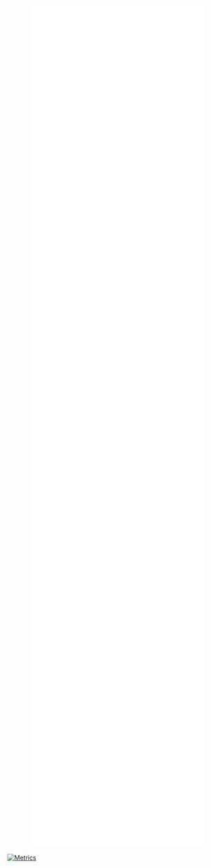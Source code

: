 <!--START_SECTION:waka-->
<!--END_SECTION:waka-->

<p align="center"><img src="/github-metrics.svg" alt="Metrics" width="400"></p>

[![Metrics](https://github.com/AReid987/AReid987/actions/workflows/main.yml/badge.svg)](https://github.com/AReid987/AReid987/actions/workflows/main.yml)
